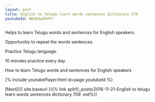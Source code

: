 ```yaml
---
layout: post
title: English to Telugu learn words sentences dictionary 379 
youtubeId: ND5Edy0hVPY
---
```

 
 
Helps to learn Telugu words and sentences for English speakers.

Opportunitiy to repeat the words sentences. 

Practice Telugu language. 
 
10 minutes practice every day. 
 
How to learn Telugu words and sentences for English speakers 
 
{% include youtubePlayer.html id=page.youtubeId %}
 
 
[Next]({{ site.baseurl }}{% link  split1/_posts/2016-11-21-English to telugu learn words sentences dictionary 709 .md%})
 

